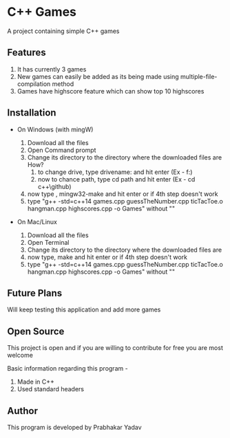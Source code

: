 # C++ Games
A project containing simple C++ games 

## Features 
1. It has currently 3 games 
2. New games can easily be added as its being made using multiple-file-compilation method
3. Games have highscore feature which can show top 10 highscores

## Installation 
- On Windows (with mingW)
	1. Download all the files
	2. Open Command prompt 
	3. Change its directory to the directory where the downloaded files are
		How?
		1. to change drive, type drivename: and hit enter (Ex - f:)
		2. now to chance path, type cd path and hit enter (Ex - cd c++\github)
	4. now type , mingw32-make and hit enter
		or if 4th step doesn't work
	4. type "g++ -std=c++14 games.cpp guessTheNumber.cpp ticTacToe.o hangman.cpp highscores.cpp -o Games" without ""

- On Mac/Linux
	1. Download all the files
	2. Open Terminal 
	3. Change its directory to the directory where the downloaded files are
	4. now type, make and hit enter
		or if 4th step doesn't work
	4. type "g++ -std=c++14 games.cpp guessTheNumber.cpp ticTacToe.o hangman.cpp highscores.cpp -o Games" without ""

## Future Plans
Will keep testing this application and add more games

## Open Source 
This project is open and if you are willing to contribute for free you are most welcome 

Basic information regarding this program -
1. Made in C++
2. Used standard headers 

## Author
This program is developed by Prabhakar Yadav